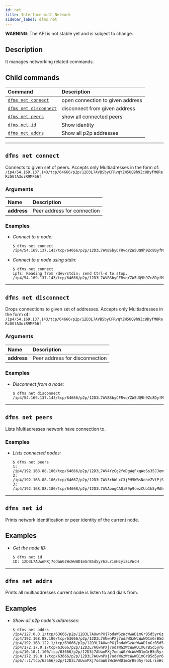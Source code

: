 ```yaml
---
id: net
title: Interface with Network
sidebar_label: dfms net
---
```


**WARNING**: The API is not stable yet and is subject to change.

## Description

It manages networking related commands.

## Child commands

| Command                                       | Description                      |
| :-------------------------------------------- | :------------------------------- |
| [`dfms net connect`](#dfms-net-connect)       | open connection to given address |
| [`dfms net disconnect`](#dfms-net-disconnect) | disconnect from given address    |
| [`dfms net peers`](#dfms-net-peers)           | show all connected peers         |
| [`dfms net id`](#dfms-net-id)                 | Show identity                    |
| [`dfms net addrs`](#dfms-net-addrs)           | Show all p2p addresses           |

---

## `dfms net connect`

Connects to given set of peers. Accepts only Multiadresses in the form of: \
`/ip4/54.169.137.143/tcp/64666/p2p/12D3L7AVBSbyCFRvqYZW5UQ9h9Zc8DyfM8RaRzGGtA3oiR9MF66f`

### Arguments

| Name        | Description                 |
| :---------- | :-------------------------- |
| **address** | Peer address for connection |

### Examples

- _Connect to a node:_
  
  ```shell
  $ dfms net connect /ip4/54.169.137.143/tcp/64666/p2p/12D3L7AVBSbyCFRvqYZW5UQ9h9Zc8DyfM8RaRzGGtA3oiR9MF66f
  ```

- _Connect to a node using stdin:_
  
  ```shell
  $ dfms net connect
  ipfs: Reading from /dev/stdin; send Ctrl-d to stop.
  /ip4/54.169.137.143/tcp/64666/p2p/12D3L7AVBSbyCFRvqYZW5UQ9h9Zc8DyfM8RaRzGGtA3oiR9MF66f
  ```

---

## `dfms net disconnect`

Drops connections to given set of addresses. Accepts only Multiadresses in the form of: \
`/ip4/54.169.137.143/tcp/64666/p2p/12D3L7AVBSbyCFRvqYZW5UQ9h9Zc8DyfM8RaRzGGtA3oiR9MF66f`

### Arguments

| Name        | Description                    |
| :---------- | :----------------------------- |
| **address** | Peer address for disconnection |

### Examples

- _Disconnect from a node:_

  ```shell
  $ dfms net disconnect /ip4/54.169.137.143/tcp/64666/p2p/12D3L7AVBSbyCFRvqYZW5UQ9h9Zc8DyfM8RaRzGGtA3oiR9MF66f
  ```

---

## `dfms net peers`

Lists Multiadresses network have connection to.

### Examples

- _Lists connected nodes:_

  ```shell
  $ dfms net peers
  1: /ip4/192.168.88.106/tcp/64666/p2p/12D3L7AV4YzCg2foDgWqFxqWoSs35JJem7Zo9t75UbQTSzZH1WZh
  2: /ip4/192.168.88.106/tcp/64667/p2p/12D3L7AV3rhWLxC3jPH5WBsNoheZVfPjSsiUacH2BVudWcvcbC5x
  3: /ip4/192.168.88.106/tcp/64668/p2p/12D3L7AVAoogCAQiE9p9cwzCUo1k5yMAhm6sbYZyAqUCet45a8fk
  ```

---

## `dfms net id`

Prints network identification or peer identity of the current node.

## Examples

- _Get the node ID:_
  
  ```shell
  $ dfms net id
  ID: 12D3L7AUwnPXj7odaWGzWcWwWD1mGrB5d5yr6zLrimHcyiZLVWcH
  ```

---

## `dfms net addrs`

Prints all multiaddresses current node is listen to and dials from.

## Examples

- _Show all p2p node's addresses:_

  ```shell
  $ dfms net addrs
  /ip4/127.0.0.1/tcp/63666/p2p/12D3L7AUwnPXj7odaWGzWcWwWD1mGrB5d5yr6zLrimHcyiZLVWcH
  /ip4/192.168.88.106/tcp/63666/p2p/12D3L7AUwnPXj7odaWGzWcWwWD1mGrB5d5yr6zLrimHcyiZLVWcH
  /ip4/192.168.122.1/tcp/63666/p2p/12D3L7AUwnPXj7odaWGzWcWwWD1mGrB5d5yr6zLrimHcyiZLVWcH
  /ip4/172.17.0.1/tcp/63666/p2p/12D3L7AUwnPXj7odaWGzWcWwWD1mGrB5d5yr6zLrimHcyiZLVWcH
  /ip4/10.10.1.100/tcp/63666/p2p/12D3L7AUwnPXj7odaWGzWcWwWD1mGrB5d5yr6zLrimHcyiZLVWcH
  /ip4/172.19.0.1/tcp/63666/p2p/12D3L7AUwnPXj7odaWGzWcWwWD1mGrB5d5yr6zLrimHcyiZLVWcH
  /ip6/::1/tcp/63666/p2p/12D3L7AUwnPXj7odaWGzWcWwWD1mGrB5d5yr6zLrimHcyiZLVWcH
  ```
  
